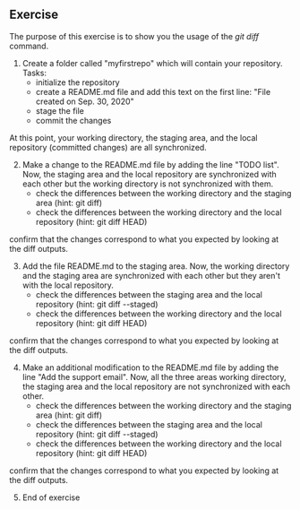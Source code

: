 ## Exercise

The purpose of this exercise is to show you the usage of the *git diff* command.

1. Create a folder called "myfirstrepo" which will contain your repository. 
Tasks:
      - initialize the repository
      - create a README.md file and add this text on the first line: "File created on Sep. 30, 2020" 
      - stage the file
      - commit the changes

At this point, your working directory, the staging area, and the local repository
(committed changes) are all synchronized.

2. Make a change to the README.md file by adding the line "TODO list". Now, the
staging area and the local repository are synchronized with each other but the working
directory is not synchronized with them. 
      - check the differences between the working directory and the staging area
        (hint: git diff)
      - check the differences between the working directory and the local repository
        (hint: git diff HEAD)

confirm that the changes correspond to what you expected by looking at the diff outputs.

3. Add the file README.md to the staging area. Now, the working directory and the staging area
are synchronized with each other but they aren't with the local repository.
      - check the differences between the staging area and the local repository
        (hint: git diff --staged)
      - check the differences between the working directory and the local repository
        (hint: git diff HEAD)

confirm that the changes correspond to what you expected by looking at the diff outputs.

4. Make an additional modification to the README.md file by adding the line 
"Add the support email". Now, all the three areas working directory, the staging area
and the local repository are not synchronized with each other. 
      - check the differences between the working directory and the staging area
        (hint: git diff)
      - check the differences between the staging area and the local repository
        (hint: git diff --staged)
      - check the differences between the working directory and the local repository
        (hint: git diff HEAD)


confirm that the changes correspond to what you expected by looking at the diff outputs.

5. End of exercise
